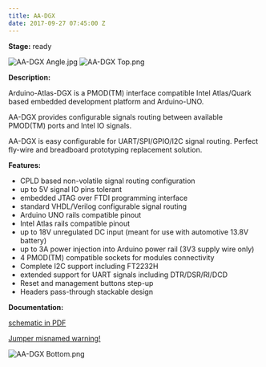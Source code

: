 ```yaml
---
title: AA-DGX
date: 2017-09-27 07:45:00 Z
---
```


**Stage:** ready

![AA-DGX Angle.jpg](/uploads/AA-DGX/AA-DGX%20Angle.jpg)
![AA-DGX Top.png](/uploads/AA-DGX/AA-DGX%20Top.png)

**Description:**

Arduino-Atlas-DGX is a PMOD(TM) interface compatible Intel Atlas/Quark based embedded development platform and Arduino-UNO. 

AA-DGX provides configurable signals routing between available PMOD(TM) ports and Intel IO signals. 

AA-DGX is easy configurable for UART/SPI/GPIO/I2C signal routing. Perfect fly-wire and breadboard prototyping replacement solution.

**Features:**

* CPLD based non-volatile signal routing configuration
* up to 5V signal IO pins tolerant
* embedded JTAG over FTDI programming interface
* standard VHDL/Verilog configurable signal routing
* Arduino UNO rails compatible pinout 
* Intel Atlas rails compatible pinout
* up to 18V unregulated DC input (meant for use with automotive 13.8V battery)
* up to 3A power injection into Arduino power rail (3V3 supply wire only)
* 4 PMOD(TM) compatible sockets for modules connectivity
* Complete I2C support including FT2232H
* extended support for UART signals including DTR/DSR/RI/DCD
* Reset and management buttons step-up
* Headers pass-through stackable design

**Documentation:**

[schematic in PDF](/uploads/AA-DGX/AA-DGX%20Scheme.PDF)

[Jumper misnamed warning!](/uploads/AA-DGX/AA-DGX%20jumper%20handling%20notes.jpg)

![AA-DGX Bottom.png](/uploads/AA-DGX/AA-DGX%20Bottom.png)